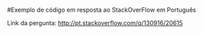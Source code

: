 #Exemplo de código em resposta ao StackOverFlow em Português

Link da pergunta: http://pt.stackoverflow.com/q/130916/20615
